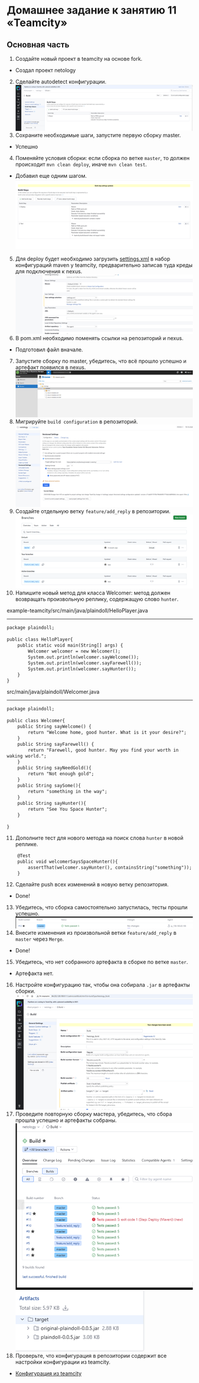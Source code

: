 # Домашнее задание к занятию 11 «Teamcity»

## Основная часть

1. Создайте новый проект в teamcity на основе fork.  
 - Создал проект netology  
2. Сделайте autodetect конфигурации.  
![maven](./images/2.png)  
3. Сохраните необходимые шаги, запустите первую сборку master.  
- Успешно  
4. Поменяйте условия сборки: если сборка по ветке `master`, то должен происходит `mvn clean deploy`, иначе `mvn clean test`.  
- Добавил еще одним шагом. 
![step2](./images/4.png)  
5. Для deploy будет необходимо загрузить [settings.xml](./teamcity/settings.xml) в набор конфигураций maven у teamcity, предварительно записав туда креды для подключения к nexus.    
![settings](./images/5.png)   
6. В pom.xml необходимо поменять ссылки на репозиторий и nexus.  
- Подготовил файл вначале.   
7. Запустите сборку по master, убедитесь, что всё прошло успешно и артефакт появился в nexus.  
![artefact](./images/7.png)   
8. Мигрируйте `build configuration` в репозиторий. 
![sync](./images/8.png)  
9. Создайте отдельную ветку `feature/add_reply` в репозитории.  
![branch](./images/9.png)  
10. Напишите новый метод для класса Welcomer: метод должен возвращать произвольную реплику, содержащую слово `hunter`.  


example-teamcity/src/main/java/plaindoll/HelloPlayer.java 

---  
```
package plaindoll;

public class HelloPlayer{
	public static void main(String[] args) {
		Welcomer welcomer = new Welcomer();
		System.out.println(welcomer.sayWelcome());
		System.out.println(welcomer.sayFarewell());
		System.out.println(welcomer.sayHunter());
	}
}
```

src/main/java/plaindoll/Welcomer.java  

--- 
```
package plaindoll;

public class Welcomer{
	public String sayWelcome() {
		return "Welcome home, good hunter. What is it your desire?";
	}
	public String sayFarewell() {
		return "Farewell, good hunter. May you find your worth in waking world.";
	}
	public String sayNeedGold(){
		return "Not enough gold";
	}
	public String saySome(){
		return "something in the way";
	}
	public String sayHunter(){
		return "See You Space Hunter";
	}

}
```

11. Дополните тест для нового метода на поиск слова `hunter` в новой реплике.  

```
	@Test
	public void welcomerSaysSpaceHunter(){
		assertThat(welcomer.sayHunter(), containsString("something"));
	}

```

12. Сделайте push всех изменений в новую ветку репозитория.  
- Done!  
13. Убедитесь, что сборка самостоятельно запустилась, тесты прошли успешно.  
![test2](./images/13.png) 
14. Внесите изменения из произвольной ветки `feature/add_reply` в `master` через `Merge`.  
- Done!  
15. Убедитесь, что нет собранного артефакта в сборке по ветке `master`.  
- Артефакта нет.  
16. Настройте конфигурацию так, чтобы она собирала `.jar` в артефакты сборки.  
![jar](./images/16.png) 
17. Проведите повторную сборку мастера, убедитесь, что сбора прошла успешно и артефакты собраны.
![total](./images/17.1.png)
![artef](./images/17.2.png) 
18. Проверьте, что конфигурация в репозитории содержит все настройки конфигурации из teamcity.  
- [Конфигурация из teamcity](https://github.com/BelcEV1985/example-teamcity/tree/master/.teamcity/Netology)
